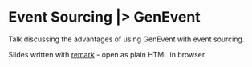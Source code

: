 # Event Sourcing |> GenEvent

Talk discussing the advantages of using GenEvent with event sourcing.

Slides written with [remark](http://remarkjs.com/) - open as plain HTML in browser.
